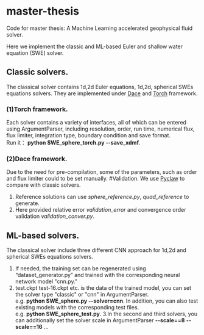 # master-thesis
Code for master thesis: A Machine Learning accelerated geophysical fluid solver. 

Here we implement the classic and ML-based Euler and shallow water equation (SWE) solver. 
## Classic solvers. 
The classical solver contains 1d,2d Euler equations, 1d,2d, spherical SWEs equations solvers. They are implemented under [Dace][1] and [Torch][2] framework.  
### (1)Torch framework. 
Each solver contains a variety of interfaces, all of which can be entered using ArgumentParser, including resolution, order, run time, numerical flux, flux limiter, integration type, boundary condition and save format.  
Run it： **python SWE_sphere_torch.py --save_xdmf**. 
### (2)Dace framework. 
Due to the need for pre-compilation, some of the parameters, such as order and flux limiter could to be set manually.
#Validation. 
We use [Pyclaw][3] to compare with classic solvers. 
1. Reference solutions can use *sphere_reference.py*, *quad_reference* to generate. 
2. Here provided relative error *validation_error* and convergence order validation *validation_conver.py*. 

## ML-based solvers. 
The classical solver include three different CNN approach for 1d,2d and spherical SWEs equations solvers.  
1. If needed, the training set can be regenerated using “dataset_generator.py” and trained with the corresponding neural network model "cnn.py."  
2. test.ckpt test-16.ckpt etc. is the data of the trained model, you can set the solver type "classic" or "cnn" in ArgumentParser.  
e.g. **python SWE_sphere.py --solver=cnn**. 
In addition, you can also test existing models with the corresponding test files.   
e.g. **python SWE_sphere_test.py**. 
3.In the second and third solvers, you can additionally set the solver scale in ArgumentParser **--scale==8** **--scale==16** ...  

[1]:https://github.com/spcl/dace
[2]:https://pytorch.org/
[3]:https://github.com/clawpack/pyclaw
